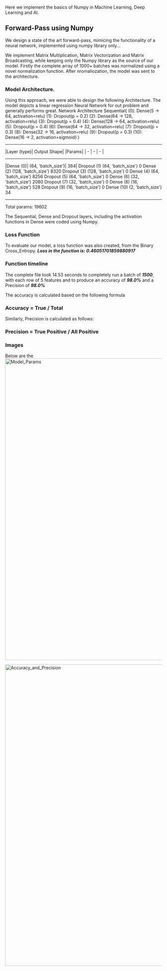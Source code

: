 Here we implement the basics of Numpy in Machine Learning, Deep Learning and AI.

## Forward-Pass using Numpy
We design a state of the art forward-pass, mimicing the functionality of a neural network, implemented using numpy library only...

We implement Matrix Multiplication, Matrix Vectorization and Matrix Broadcasting, while keeping only the Numpy library as the source of our model. Firstly the complete array of 1000+ batches was normalized using a novel normalization function. After nromaliozation, the model was sent to the architecture.

### Model Architecture.
Using this approach, we were able to design the following Architecture. The model depicts a linear regression Neural Network for out problem and generally performs great.
Network Architecture
Sequential(
  (0): Dense(5 -> 64, activation=relu)
  (1): Dropout(p = 0.2)
  (2): Dense(64 -> 128, activation=relu)
  (3): Dropout(p = 0.4)
  (4): Dense(128 -> 64, activation=relu)
  (5): Dropout(p = 0.4)
  (6): Dense(64 -> 32, activation=relu)
  (7): Dropout(p = 0.3)
  (8): Dense(32 -> 16, activation=relu)
  (9): Dropout(p = 0.3)
  (10): Dense(16 -> 2, activation=sigmoid)
)

------------------------------------------------------------
|Layer (type)| Output Shape| |Params|
| - | - | - |

------------------------------------------------------------
|Dense (0)|                (64, 'batch_size')|  384|
Dropout (1)              (64, 'batch_size')  0
Dense (2)                (128, 'batch_size') 8320
Dropout (3)              (128, 'batch_size') 0
Dense (4)                (64, 'batch_size')  8256
Dropout (5)              (64, 'batch_size')  0
Dense (6)                (32, 'batch_size')  2080
Dropout (7)              (32, 'batch_size')  0
Dense (8)                (16, 'batch_size')  528
Dropout (9)              (16, 'batch_size')  0
Dense (10)               (2, 'batch_size')   34

----------------------------------------------------------
Total params: 19602

The Sequential, Dense and Dropout layers, including the activation functions in Dense were coded using Numpy.

### Loss Function
To evaluate our model, a loss function was also created, from the Binary Cross_Entropy. 
***Loss in the function is: 0.46051701859880917***
### Function timeline
The complete file took 14.53 seconds to completely run a batch of ***1500***, with each row of 5 features and to produce an accuracy of ***98.0%*** and a Precision of ***98.0%***

The accuracy is calculated based on the following formula
### Accuracy = True / Total
Similarly, Precision is calculated as follows: 
### Precision = True Positive / All Positive

### Images
Below are the
<img width="1920" height="967" alt="Model_Params" src="https://github.com/user-attachments/assets/a8481a5e-9837-4fa0-972e-27f03c00ec58" />

<img width="1920" height="967" alt="Accuracy_and_Precision" src="https://github.com/user-attachments/assets/290ebdb2-3dbf-4006-895d-0fbd0ebff698" />


